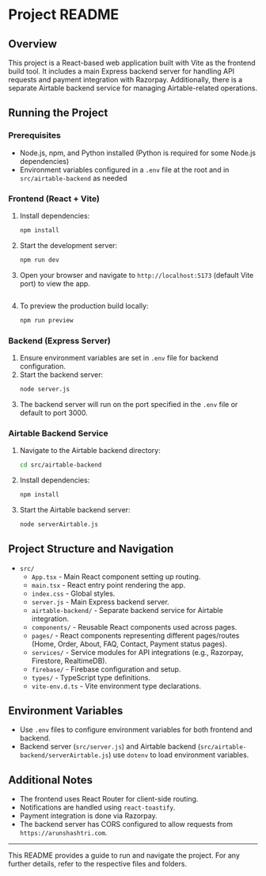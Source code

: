 # Project README

## Overview
This project is a React-based web application built with Vite as the frontend build tool. It includes a main Express backend server for handling API requests and payment integration with Razorpay. Additionally, there is a separate Airtable backend service for managing Airtable-related operations.

## Running the Project

### Prerequisites
- Node.js, npm, and Python installed (Python is required for some Node.js dependencies)
- Environment variables configured in a `.env` file at the root and in `src/airtable-backend` as needed

### Frontend (React + Vite)
1. Install dependencies:
   ```bash
   npm install
   ```
2. Start the development server:
   ```bash
   npm run dev
   ```
3. Open your browser and navigate to `http://localhost:5173` (default Vite port) to view the app.


   ```
4. To preview the production build locally:
   ```bash
   npm run preview
   ```

### Backend (Express Server)
1. Ensure environment variables are set in `.env` file for backend configuration.
2. Start the backend server:
   ```bash
   node server.js
   ```
3. The backend server will run on the port specified in the `.env` file or default to port 3000.

### Airtable Backend Service
1. Navigate to the Airtable backend directory:
   ```bash
   cd src/airtable-backend
   ```
2. Install dependencies:
   ```bash
   npm install
   ```
3. Start the Airtable backend server:
   ```bash
   node serverAirtable.js
   ```

## Project Structure and Navigation

- `src/`
  - `App.tsx` - Main React component setting up routing.
  - `main.tsx` - React entry point rendering the app.
  - `index.css` - Global styles.
  - `server.js` - Main Express backend server.
  - `airtable-backend/` - Separate backend service for Airtable integration.
  - `components/` - Reusable React components used across pages.
  - `pages/` - React components representing different pages/routes (Home, Order, About, FAQ, Contact, Payment status pages).
  - `services/` - Service modules for API integrations (e.g., Razorpay, Firestore, RealtimeDB).
  - `firebase/` - Firebase configuration and setup.
  - `types/` - TypeScript type definitions.
  - `vite-env.d.ts` - Vite environment type declarations.

## Environment Variables
- Use `.env` files to configure environment variables for both frontend and backend.
- Backend server (`src/server.js`) and Airtable backend (`src/airtable-backend/serverAirtable.js`) use `dotenv` to load environment variables.

## Additional Notes
- The frontend uses React Router for client-side routing.
- Notifications are handled using `react-toastify`.
- Payment integration is done via Razorpay.
- The backend server has CORS configured to allow requests from `https://arunshashtri.com`.

---

This README provides a guide to run and navigate the project. For any further details, refer to the respective files and folders.
